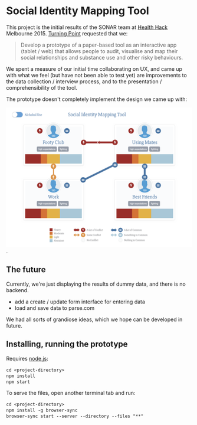 
# Social Identity Mapping Tool

This project is the initial results of the SONAR team at [Health Hack](http://healthhack.com.au/) Melbourne 2015.  [Turning Point](http://www.turningpoint.org.au/) requested that we:

> Develop a prototype of a paper-based tool as an interactive app (tablet / web) that allows people to audit, visualise and map their social relationships and substance use and other risky behaviours.

We spent a measure of our initial time collaborating on UX, and came up with what we feel (but have not been able to test yet) are improvements to the data collection / interview process, and to the presentation / comprehensibility of the tool.

The prototype doesn't completely implement the design we came up with: 

![Social Identity Mapping Tool design](./assets/social-identity-mapping-tool-v1.png).


## The future

Currently, we're just displaying the results of dummy data, and there is no backend.

- add a create / update form interface for entering data
- load and save data to parse.com

We had all sorts of grandiose ideas, which we hope can be developed in future.


## Installing, running the prototype

Requires [node.js](https://docs.npmjs.com/getting-started/installing-node): 

    cd <project-directory>
    npm install
    npm start

To serve the files, open another terminal tab and run:

    cd <project-directory>
    npm install -g browser-sync
    browser-sync start --server --directory --files "**"
